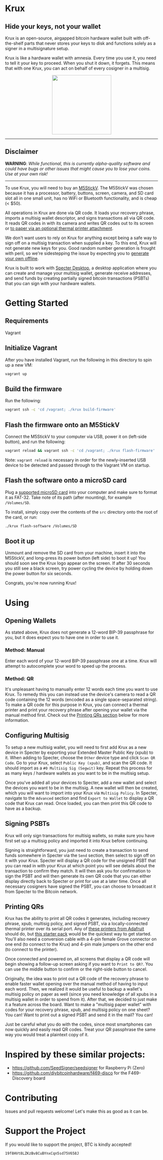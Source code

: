 # Krux
## Hide your keys, not your wallet
Krux is an open-source, airgapped bitcoin hardware wallet built with off-the-shelf parts that never stores your keys to disk and functions solely as a signer in a multisignature setup. 

Krux is like a hardware wallet with amnesia. Every time you use it, you need to tell it your key to proceed. When you shut it down, it forgets. This means that with one Krux, you can act on behalf of every cosigner in a multisig.

<p align="center">
<img src="https://user-images.githubusercontent.com/87289655/126738716-518cb99c-ca3e-405d-b7ba-55b6edd34ac3.png" width="195">
</p>

---
## Disclaimer
**WARNING**: *While functional, this is currently alpha-quality software and could have bugs or other issues that might cause you to lose your coins. Use at your own risk!*

---

To use Krux, you will need to buy an [M5StickV](https://shop.m5stack.com/products/stickv). The M5StickV was chosen because it has a processor, battery, buttons, screen, camera, and SD card slot all in one small unit, has no WiFi or Bluetooth functionality, and is cheap (< $50).

All operations in Krux are done via QR code. It loads your recovery phrase, imports a multisig wallet descriptor, and signs transactions all via QR code. It reads QR codes in with its camera and writes QR codes out to its screen or [to paper via an optional thermal printer attachment](#printing-qrs).

We don't want users to rely on Krux for anything except being a safe way to sign off on a multisig transaction when supplied a key. To this end, Krux will not generate new keys for you. Good random number generation is frought with peril, so we're sidestepping the issue by expecting you to [generate your own offline](https://vault12.rebelmouse.com/seed-phrase-generation-2650084084.html).

Krux is built to work with [Specter Desktop](https://github.com/cryptoadvance/specter-desktop), a desktop application where you can create and manage your multisig wallet, generate receive addresses, and send funds by creating partially signed bitcoin transactions (PSBTs) that you can sign with your hardware wallets. 

# Getting Started
## Requirements
Vagrant

## Initialize Vagrant
After you have installed Vagrant, run the following in this directory to spin up a new VM:
```bash
vagrant up
```

## Build the firmware
Run the following:
```bash
vagrant ssh -c 'cd /vagrant; ./krux build-firmware'
```

## Flash the firmware onto an M5StickV
Connect the M5StickV to your computer via USB, power it on (left-side button), and run the following:
```bash
vagrant reload && vagrant ssh -c 'cd /vagrant; ./krux flash-firmware'
```
Note: `vagrant reload` is necessary in order for the newly-inserted USB device to be detected and passed through to the Vagrant VM on startup.

## Flash the software onto a microSD card
Plug a [supported microSD card](https://github.com/m5stack/m5-docs/blob/master/docs/en/core/m5stickv.md#tf-cardmicrosd-test) into your computer and make sure to format it as FAT-32. Take note of its path (after mounting), for example `/Volumes/SD`.

To install, simply copy over the contents of the `src` directory onto the root of the card, or run:
```bash
./krux flash-software /Volumes/SD
```

## Boot it up
Unmount and remove the SD card from your machine, insert it into the M5StickV, and long-press its power button (left side) to boot it up! You should soon see the Krux logo appear on the screen. If after 30 seconds you still see a black screen, try power cycling the device by holding down the power button for six seconds.

Congrats, you're now running Krux!

# Using
## Opening Wallets
As stated above, Krux does not generate a 12-word BIP-39 passphrase for you, but it does expect you to have one in order to use it.

### Method: Manual 
Enter each word of your 12-word BIP-39 passphrase one at a time. Krux will attempt to autocomplete your word to speed up the process.

### Method: QR
It's unpleasant having to manually enter 12 words each time you want to use Krux. To remedy this you can instead use the device's camera to read a QR code containing the 12 words (encoded as a single space-separated string). To make a QR code for this purpose in Krux, you can connect a thermal printer and print your recovery phrase after opening your wallet via the manual method first. Check out the [Printing QRs section](#printing-qrs) below for more information.

## Configuring Multisig
To setup a new multisig wallet, you will need to first add Krux as a new device in Specter by exporting your Extended Master Public Key (xpub) to it. When adding to Specter, choose the `Other` device type and click `Scan QR Code`. Go to your Krux, select `Public Key (xpub)`, and scan the QR code. It should import as a `#0 Multisig Sig (Segwit)` key. Repeat this process for as many keys / hardware wallets as you want to be in the multisig setup.

Once you've added all your devices to Specter, add a new wallet and select the devices you want to be in the multisig. A new wallet will then be created, which you will want to import into your Krux via `Multisig Policy`. In Specter, navigate to the `Advanced` section and find `Export to Wallet` to display a QR code that Krux can read. Once loaded, you can then print this QR code to have as a backup.

## Signing PSBTs
Krux will only sign transactions for multisig wallets, so make sure you have first set up a multisig policy and imported it into Krux before continuing.

Signing is straightforward, you just need to create a transaction to send funds somewhere in Specter via the `Send` section, then select to sign off on it with your Krux. Specter will display a QR code for the unsigned PSBT that you can read in with your Krux at which point you will see details about the transaction to confirm they match. It will then ask you for confirmation to sign the PSBT and will then generate its own QR code that you can either display directly back to Specter or print for use at a later time. Once all necessary cosigners have signed the PSBT, you can choose to broadcast it from Specter to the Bitcoin network.

## Printing QRs
Krux has the ability to print all QR codes it generates, including recovery phrase, xpub, multisig policy, and signed PSBT, via a locally-connected thermal printer over its serial port. Any of [these printers from Adafruit](https://www.adafruit.com/?q=thermal+printer) should do, but [this starter pack](https://www.adafruit.com/product/600) would be the quickest way to get started. You'll also need a conversion cable with a 4-pin female Grove connector on one end (to connect to the Krux) and 4-pin male jumpers on the other end (to connect to the printer).

Once connected and powered on, all screens that display a QR code will begin showing a follow-up screen asking if you want to `Print to QR?`. You can use the middle button to confirm or the right-side button to cancel.

Originally, the idea was to print out a QR code of the recovery phrase to enable faster wallet opening over the manual method of having to input each word. Then, we realized it would be useful to backup a wallet's multisig policy on paper as well (since you need knowledge of all xpubs in a multisig wallet in order to spend from it). After that, we decided to just make it a feature across the board. Want to make a "multisig paper wallet" with codes for your recovery phrase, xpub, and multisig policy on one sheet? You can! Want to print out a signed PSBT and send it in the mail? You can!

Just be careful what you do with the codes, since most smartphones can now quickly and easily read QR codes. Treat your QR passphrase the same way you would treat a plaintext copy of it.

# Inspired by these similar projects:
- https://github.com/SeedSigner/seedsigner for Raspberry Pi (Zero)
- https://github.com/diybitcoinhardware/f469-disco for the F469-Discovery board

# Contributing
Issues and pull requests welcome! Let's make this as good as it can be.

# Support the Project
If you would like to support the project, BTC is kindly accepted!

`19f8HVt8LZKzBv8CuBYnxCqn5sd75V658J`